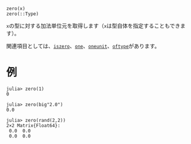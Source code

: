 ```
zero(x)
zero(::Type)
```

`x`の型に対する加法単位元を取得します（`x`は型自体を指定することもできます）。

関連項目としては、[`iszero`](@ref)、[`one`](@ref)、[`oneunit`](@ref)、[`oftype`](@ref)があります。

# 例

```jldoctest
julia> zero(1)
0

julia> zero(big"2.0")
0.0

julia> zero(rand(2,2))
2×2 Matrix{Float64}:
 0.0  0.0
 0.0  0.0
```
